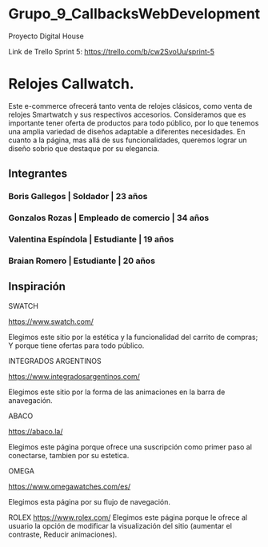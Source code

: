 # Grupo_9_CallbacksWebDevelopment
Proyecto Digital House



Link de Trello Sprint 5: https://trello.com/b/cw2SvoUu/sprint-5

# Relojes Callwatch.
Este e-commerce ofrecerá tanto venta de relojes clásicos, como venta de relojes Smartwatch y sus respectivos accesorios. Consideramos que es importante 
tener oferta de productos para todo público, por lo que tenemos una amplia variedad de diseños adaptable a diferentes necesidades. 
En cuanto a la página, mas allá de sus funcionalidades, queremos lograr un diseño sobrio que destaque por su elegancia. 

## Integrantes
### Boris Gallegos | Soldador | 23 años
### Gonzalos Rozas | Empleado de comercio | 34 años
### Valentina Espíndola | Estudiante | 19 años 
### Braian Romero | Estudiante | 20 años


## Inspiración 
SWATCH

https://www.swatch.com/

Elegimos este sitio por la estética y la funcionalidad del carrito de compras; Y porque tiene ofertas para todo público.

INTEGRADOS ARGENTINOS

https://www.integradosargentinos.com/ 

Elegimos este sitio por la forma de las animaciones en la barra de anavegación.

ABACO

https://abaco.la/

Elegimos este página porque ofrece una suscripción como primer paso al conectarse, tambien por su estetica.


OMEGA 

https://www.omegawatches.com/es/

Elegimos esta página por su flujo de navegación.

ROLEX
https://www.rolex.com/
Elegimos este página porque le ofrece al usuario la opción de modificar la visualización del sitio (aumentar el contraste, Reducir animaciones).





